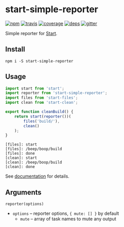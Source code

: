 # start-simple-reporter

[![npm](https://img.shields.io/npm/v/start-simple-reporter.svg?style=flat-square)](https://www.npmjs.com/package/start-simple-reporter)
[![travis](http://img.shields.io/travis/start-runner/simple-reporter.svg?style=flat-square)](https://travis-ci.org/start-runner/simple-reporter)
[![coverage](https://img.shields.io/codecov/c/github/start-runner/simple-reporter.svg?style=flat-square)](https://codecov.io/github/start-runner/simple-reporter)
[![deps](https://img.shields.io/gemnasium/start-runner/simple-reporter.svg?style=flat-square)](https://gemnasium.com/start-runner/simple-reporter)
[![gitter](https://img.shields.io/badge/gitter-join_chat_%E2%86%92-00d06f.svg?style=flat-square)](https://gitter.im/start-runner/start)

Simple reporter for [Start](https://github.com/start-runner/start).

## Install

```
npm i -S start-simple-reporter
```

## Usage

```js
import start from 'start';
import reporter from 'start-simple-reporter';
import files from 'start-files';
import clean from 'start-clean';

export function cleanBuild() {
    return start(reporter())(
        files('build/'),
        clean()
    );
}
```

```
[files]: start
[files]: /beep/boop/build
[files]: done
[clean]: start
[clean]: /beep/boop/build
[clean]: done
```

See [documentation](https://github.com/start-runner/start#readme) for details.

## Arguments

`reporter(options)`

* `options` – reporter options, `{ mute: [] }` by default
  * `mute` – array of task names to mute any output
